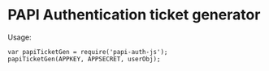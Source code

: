 # PAPI Authentication ticket generator #

Usage: 

	var papiTicketGen = require('papi-auth-js');
	papiTicketGen(APPKEY, APPSECRET, userObj);

